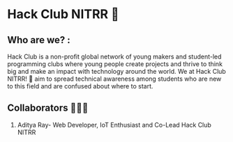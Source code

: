 # Hack Club NITRR :briefcase:

## Who are we? :
Hack Club is a non-profit global network of young makers and student-led programming clubs where young people create projects and thrive to think big and make an impact with technology around the world. We at Hack Club NITRR! 🚀 aim to spread technical awareness among students who are new to this field and are confused about where to start.

## Collaborators  :family_man_boy_boy:

1. Aditya Ray- Web Developer, IoT Enthusiast and Co-Lead Hack Club NITRR  


